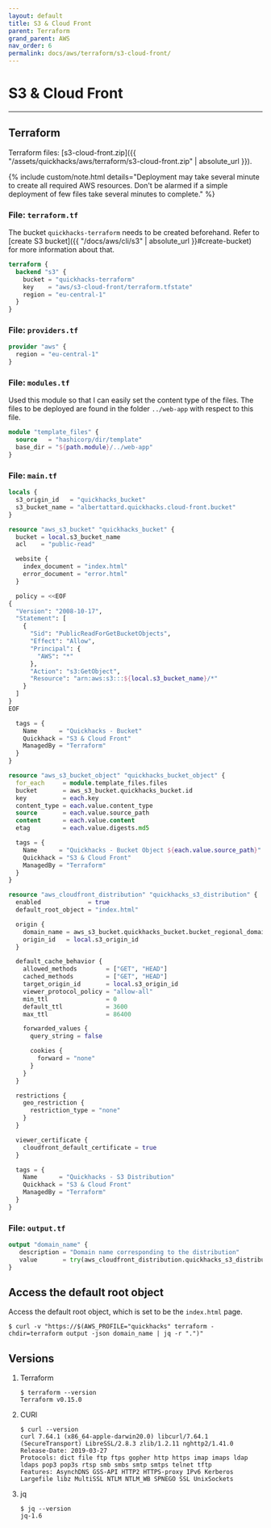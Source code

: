 ```yaml
---
layout: default
title: S3 & Cloud Front
parent: Terraform
grand_parent: AWS
nav_order: 6
permalink: docs/aws/terraform/s3-cloud-front/
---
```


# S3 & Cloud Front

---

## Terraform

Terraform files: [s3-cloud-front.zip]({{ "/assets/quickhacks/aws/terraform/s3-cloud-front.zip" | absolute_url }}).

{% include custom/note.html details="Deployment may take several minute to create all required AWS resources. Don't be
alarmed if a simple deployment of few files take several minutes to complete." %}

### File: `terraform.tf`

The bucket `quickhacks-terraform` needs to be created beforehand. Refer to
[create S3 bucket]({{ "/docs/aws/cli/s3" | absolute_url }}#create-bucket) for more information about that.

```terraform
terraform {
  backend "s3" {
    bucket = "quickhacks-terraform"
    key    = "aws/s3-cloud-front/terraform.tfstate"
    region = "eu-central-1"
  }
}
```

### File: `providers.tf`

```terraform
provider "aws" {
  region = "eu-central-1"
}
```

### File: `modules.tf`

Used this module so that I can easily set the content type of the files. The files to be deployed are found in the
folder `../web-app` with respect to this file.

```terraform
module "template_files" {
  source   = "hashicorp/dir/template"
  base_dir = "${path.module}/../web-app"
}
```

### File: `main.tf`

```terraform
locals {
  s3_origin_id   = "quickhacks_bucket"
  s3_bucket_name = "albertattard.quickhacks.cloud-front.bucket"
}

resource "aws_s3_bucket" "quickhacks_bucket" {
  bucket = local.s3_bucket_name
  acl    = "public-read"

  website {
    index_document = "index.html"
    error_document = "error.html"
  }

  policy = <<EOF
{
  "Version": "2008-10-17",
  "Statement": [
    {
      "Sid": "PublicReadForGetBucketObjects",
      "Effect": "Allow",
      "Principal": {
        "AWS": "*"
      },
      "Action": "s3:GetObject",
      "Resource": "arn:aws:s3:::${local.s3_bucket_name}/*"
    }
  ]
}
EOF

  tags = {
    Name      = "Quickhacks - Bucket"
    Quickhack = "S3 & Cloud Front"
    ManagedBy = "Terraform"
  }
}

resource "aws_s3_bucket_object" "quickhacks_bucket_object" {
  for_each     = module.template_files.files
  bucket       = aws_s3_bucket.quickhacks_bucket.id
  key          = each.key
  content_type = each.value.content_type
  source       = each.value.source_path
  content      = each.value.content
  etag         = each.value.digests.md5

  tags = {
    Name      = "Quickhacks - Bucket Object ${each.value.source_path}"
    Quickhack = "S3 & Cloud Front"
    ManagedBy = "Terraform"
  }
}

resource "aws_cloudfront_distribution" "quickhacks_s3_distribution" {
  enabled             = true
  default_root_object = "index.html"

  origin {
    domain_name = aws_s3_bucket.quickhacks_bucket.bucket_regional_domain_name
    origin_id   = local.s3_origin_id
  }

  default_cache_behavior {
    allowed_methods        = ["GET", "HEAD"]
    cached_methods         = ["GET", "HEAD"]
    target_origin_id       = local.s3_origin_id
    viewer_protocol_policy = "allow-all"
    min_ttl                = 0
    default_ttl            = 3600
    max_ttl                = 86400

    forwarded_values {
      query_string = false

      cookies {
        forward = "none"
      }
    }
  }

  restrictions {
    geo_restriction {
      restriction_type = "none"
    }
  }

  viewer_certificate {
    cloudfront_default_certificate = true
  }

  tags = {
    Name      = "Quickhacks - S3 Distribution"
    Quickhack = "S3 & Cloud Front"
    ManagedBy = "Terraform"
  }
}
```

### File: `output.tf`

```terraform
output "domain_name" {
   description = "Domain name corresponding to the distribution"
   value       = try(aws_cloudfront_distribution.quickhacks_s3_distribution.domain_name, "")
}
```

## Access the default root object

Access the default root object, which is set to be the `index.html` page.

```console
$ curl -v "https://$(AWS_PROFILE="quickhacks" terraform -chdir=terraform output -json domain_name | jq -r ".")"
```

## Versions

1. Terraform

    ```console
    $ terraform --version
    Terraform v0.15.0
    ```

1. CURl

   ```console
   $ curl --version
   curl 7.64.1 (x86_64-apple-darwin20.0) libcurl/7.64.1 (SecureTransport) LibreSSL/2.8.3 zlib/1.2.11 nghttp2/1.41.0
   Release-Date: 2019-03-27
   Protocols: dict file ftp ftps gopher http https imap imaps ldap ldaps pop3 pop3s rtsp smb smbs smtp smtps telnet tftp
   Features: AsynchDNS GSS-API HTTP2 HTTPS-proxy IPv6 Kerberos Largefile libz MultiSSL NTLM NTLM_WB SPNEGO SSL UnixSockets
   ```

1. jq

   ```console
   $ jq --version
   jq-1.6
   ```
